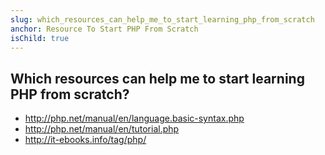 ```yaml
---
slug: which_resources_can_help_me_to_start_learning_php_from_scratch
anchor: Resource To Start PHP From Scratch
isChild: true
---
```


## Which resources can help me to start learning PHP from scratch?

* http://php.net/manual/en/language.basic-syntax.php
* http://php.net/manual/en/tutorial.php
* http://it-ebooks.info/tag/php/